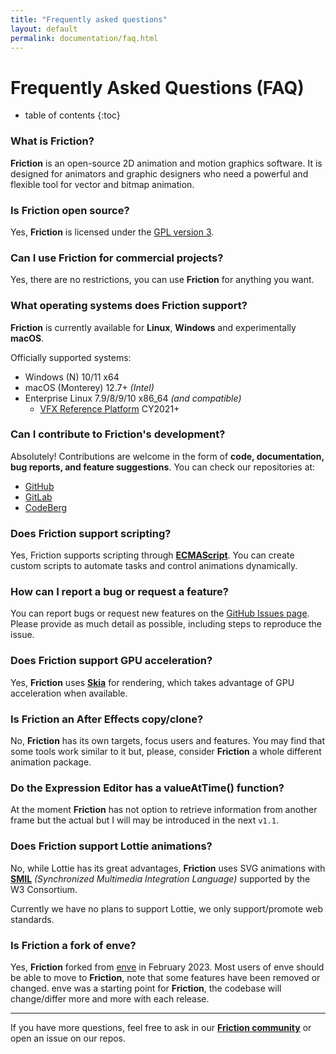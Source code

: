 ```yaml
---
title: "Frequently asked questions"
layout: default
permalink: documentation/faq.html
---
```


# Frequently Asked Questions (FAQ)

* table of contents
{:toc}

### What is Friction?

**Friction** is an open-source 2D animation and motion graphics software. It is designed for animators and graphic designers who need a powerful and flexible tool for vector and bitmap animation.

### Is Friction open source?

Yes, **Friction** is licensed under the [GPL version 3](https://www.gnu.org/licenses/gpl-3.0.en.html).

### Can I use Friction for commercial projects?

Yes, there are no restrictions, you can use **Friction** for anything you want.

### What operating systems does Friction support?

**Friction** is currently available for **Linux**, **Windows** and experimentally **macOS**.

Officially supported systems:

- Windows (N) 10/11 x64
- macOS (Monterey) 12.7+ *(Intel)*
- Enterprise Linux 7.9/8/9/10 x86_64 *(and compatible)*
  - [VFX Reference Platform](https://vfxplatform.com/) CY2021+

### Can I contribute to Friction's development?

Absolutely! Contributions are welcome in the form of **code, documentation, bug reports, and feature suggestions**. You can check our repositories at:
- [GitHub](https://github.com/friction2d/friction)
- [GitLab](https://gitlab.com/friction-graphics/friction)
- [CodeBerg](https://codeberg.org/friction/friction)

### Does Friction support scripting?

Yes, Friction supports scripting through **[ECMAScript](https://en.wikipedia.org/wiki/ECMAScript)**. You can create custom scripts to automate tasks and control animations dynamically.

### How can I report a bug or request a feature?

You can report bugs or request new features on the [GitHub Issues page](https://github.com/friction2d/friction/issues). Please provide as much detail as possible, including steps to reproduce the issue.

### Does Friction support GPU acceleration?

Yes, **Friction** uses **[Skia](https://skia.org/)** for rendering, which takes advantage of GPU acceleration when available.

### Is Friction an After Effects copy/clone?

No, **Friction** has its own targets, focus users and features. You may find that some tools work similar to it but, please, consider **Friction** a whole different animation package.

### Do the Expression Editor has a valueAtTime() function?

At the moment **Friction** has not option to retrieve information from another frame but the actual but I will may be introduced in the next `v1.1`.

### Does Friction support Lottie animations?

No, while Lottie has its great advantages, **Friction** uses SVG animations with [**SMIL**](https://www.w3.org/TR/REC-smil/) *(Synchronized Multimedia Integration Language)* supported by the W3 Consortium.

Currently we have no plans to support Lottie, we only support/promote web standards.

### Is Friction a fork of enve?

Yes, **Friction** forked from [enve](https://maurycyliebner.github.io/) in February 2023. Most users of enve should be able to move to **Friction**, note that some features have been removed or changed. enve was a starting point for **Friction**, the codebase will change/differ more and more with each release.

---

If you have more questions, feel free to ask in our **[Friction community](https://friction.graphics/community.html)** or open an issue on our repos.

